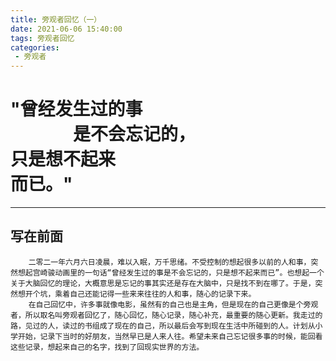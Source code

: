 ```yaml
---
title: 旁观者回忆（一）
date: 2021-06-06 15:40:00
tags: 旁观者回忆
categories:
 - 旁观者
---
```

<link rel="stylesheet" href="/blog/css/mycss.css">
<main role="main" class="main-content" id="main-content">
    <div class="titleCont">
        <h1 class="main-title" id="main-title">
            "曾经发生过的事<br><span style="padding-left:100px">是不会忘记的，</span><br><span style="padding-right:110px">只是想不起来</span><br><span style="padding-left:-20px">而已。"</span>
        </h1>
    </div>
    <canvas id="noise" class="noise"></canvas>
  <div class="vignette"></div>
</main>
<hr>

## 写在前面
        二零二一年六月六日凌晨，难以入眠，万千思绪。不受控制的想起很多以前的人和事，突然想起宫崎骏动画里的一句话“曾经发生过的事是不会忘记的，只是想不起来而已”。也想起一个关于大脑回忆的理论，大概意思是忘记的事其实还是存在大脑中，只是找不到在哪了。于是，突然想开个坑，乘着自己还能记得一些来来往往的人和事，随心的记录下来。
        在自己回忆中，许多事就像电影，虽然有的自己也是主角，但是现在的自己更像是个旁观者，所以取名叫旁观者回忆了，随心回忆，随心记录，随心补充，最重要的随心更新。我走过的路，见过的人，读过的书组成了现在的自己，所以最后会写到现在生活中所碰到的人。计划从小学开始，记录下当时的好朋友，当然早已是人来人往。希望未来自己忘记很多事的时候，能回看这些记录，想起来自己的名字，找到了回现实世界的方法。
